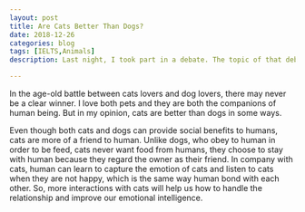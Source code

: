 ```yaml
---
layout: post
title: Are Cats Better Than Dogs?
date: 2018-12-26
categories: blog
tags: [IELTS,Animals]
description: Last night, I took part in a debate. The topic of that debate is cats are better than dogs. I am the one for the motion.

---
```


In the age-old battle between cats lovers and dog lovers, there may never be a clear winner. I love both pets and they are both the companions of human being. But in my opinion, cats are better than dogs in some ways.

Even though both cats and dogs can provide social benefits to humans, cats are more of a friend to human. Unlike dogs, who obey to human in order to be feed, cats never want food from humans, they choose to stay with human because they regard the owner as their friend. In company with cats, human can learn to capture the emotion of cats and listen to cats when they are not happy, which is the same way human bond with each other. So, more interactions with cats will help us how to handle the relationship and improve our emotional intelligence.













